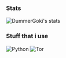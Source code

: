 
### Stats
![DummerGoki's stats](https://github-readme-stats.vercel.app/api?username=DummerGoki&show_icons=false&theme=synthwave)
### Stuff that i use
<img href="https://www.python.org/" alt="Python" src="https://img.shields.io/badge/python-3670A0?style=for-the-badge&logo=python&logoColor=fd2969&color=5c0e26"/>
<img href="https://www.torproject.org/" alt="Tor" src="https://img.shields.io/badge/Tor-7D4698?style=for-the-badge&logo=Tor-Browser&logoColor=f88d46&color=6e3f1f"/>

